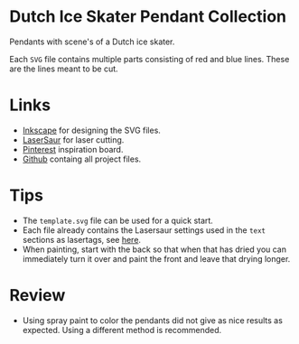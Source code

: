 # Dutch Ice Skater Pendant Collection
Pendants with scene's of a Dutch ice skater.

Each `SVG` file contains multiple parts consisting of red and blue lines. These are the lines meant to be cut.  

# Links
- [Inkscape](https://inkscape.org/) for designing the SVG files.
- [LaserSaur](https://www.lasersaur.com/) for laser cutting.
- [Pinterest](https://nl.pinterest.com/muaddev/dutch-winter-scene/) inspiration board.
- [Github](https://github.com/MuadDev/LaserCutting/tree/main/dutch_ice_skater_collection) containg all project files.


# Tips
- The `template.svg` file can be used for a quick start.
- Each file already contains the Lasersaur settings used in the `text` sections as lasertags, see [here](https://github-wiki-see.page/m/nortd/lasersaur/wiki/lasertags).
- When painting, start with the back so that when that has dried you can immediately turn it over and paint the front and leave that drying longer.

# Review
- Using spray paint to color the pendants did not give as nice results as expected. Using a different method is recommended.